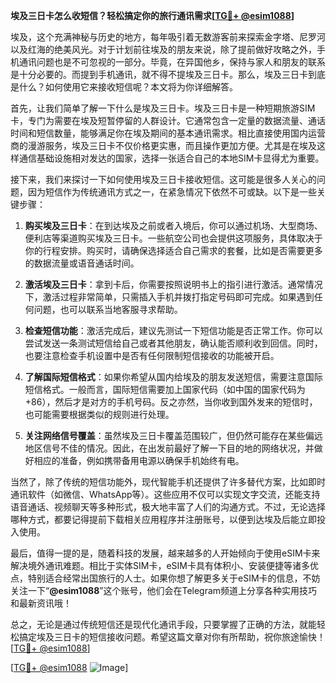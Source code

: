 **埃及三日卡怎么收短信？轻松搞定你的旅行通讯需求[[TG💪+ @esim1088](https://t.me/s/esim1088)]**

埃及，这个充满神秘与历史的地方，每年吸引着无数游客前来探索金字塔、尼罗河以及红海的绝美风光。对于计划前往埃及的朋友来说，除了提前做好攻略之外，手机通讯问题也是不可忽视的一部分。毕竟，在异国他乡，保持与家人和朋友的联系是十分必要的。而提到手机通讯，就不得不提埃及三日卡。那么，埃及三日卡到底是什么？如何使用它来接收短信呢？本文将为你详细解答。

首先，让我们简单了解一下什么是埃及三日卡。埃及三日卡是一种短期旅游SIM卡，专门为需要在埃及短暂停留的人群设计。它通常包含一定量的数据流量、通话时间和短信数量，能够满足你在埃及期间的基本通讯需求。相比直接使用国内运营商的漫游服务，埃及三日卡不仅价格更实惠，而且操作更加方便。尤其是在埃及这样通信基础设施相对发达的国家，选择一张适合自己的本地SIM卡显得尤为重要。

接下来，我们来探讨一下如何使用埃及三日卡接收短信。这可能是很多人关心的问题，因为短信作为传统通讯方式之一，在紧急情况下依然不可或缺。以下是一些关键步骤：

1. **购买埃及三日卡**：在到达埃及之前或者入境后，你可以通过机场、大型商场、便利店等渠道购买埃及三日卡。一些航空公司也会提供这项服务，具体取决于你的行程安排。购买时，请确保选择适合自己需求的套餐，比如是否需要更多的数据流量或语音通话时间。

2. **激活埃及三日卡**：拿到卡后，你需要按照说明书上的指引进行激活。通常情况下，激活过程非常简单，只需插入手机并拨打指定号码即可完成。如果遇到任何问题，也可以联系当地客服寻求帮助。

3. **检查短信功能**：激活完成后，建议先测试一下短信功能是否正常工作。你可以尝试发送一条测试短信给自己或者其他朋友，确认能否顺利收到回信。同时，也要注意检查手机设置中是否有任何限制短信接收的功能被开启。

4. **了解国际短信格式**：如果你希望从国内给埃及的朋友发送短信，需要注意国际短信格式。一般而言，国际短信需要加上国家代码（如中国的国家代码为+86），然后才是对方的手机号码。反之亦然，当你收到国外发来的短信时，也可能需要根据类似的规则进行处理。

5. **关注网络信号覆盖**：虽然埃及三日卡覆盖范围较广，但仍然可能存在某些偏远地区信号不佳的情况。因此，在出发前最好了解一下目的地的网络状况，并做好相应的准备，例如携带备用电源以确保手机始终有电。

当然了，除了传统的短信功能外，现代智能手机还提供了许多替代方案，比如即时通讯软件（如微信、WhatsApp等）。这些应用不仅可以实现文字交流，还能支持语音通话、视频聊天等多种形式，极大地丰富了人们的沟通方式。不过，无论选择哪种方式，都要记得提前下载相关应用程序并注册账号，以便到达埃及后能立即投入使用。

最后，值得一提的是，随着科技的发展，越来越多的人开始倾向于使用eSIM卡来解决境外通讯难题。相比于实体SIM卡，eSIM卡具有体积小、安装便捷等诸多优点，特别适合经常出国旅行的人士。如果你想了解更多关于eSIM卡的信息，不妨关注一下“**@esim1088**”这个账号，他们会在Telegram频道上分享各种实用技巧和最新资讯哦！

总之，无论是通过传统短信还是现代化通讯手段，只要掌握了正确的方法，就能轻松搞定埃及三日卡的短信接收问题。希望这篇文章对你有所帮助，祝你旅途愉快！[[TG💪+ @esim1088](https://t.me/s/esim1088)]

[[TG💪+ @esim1088](https://t.me/s/esim1088) ![Image](https://i.postimg.cc/4NQfJmqS/Snipaste-2025-05-13-00-14-12.png)]